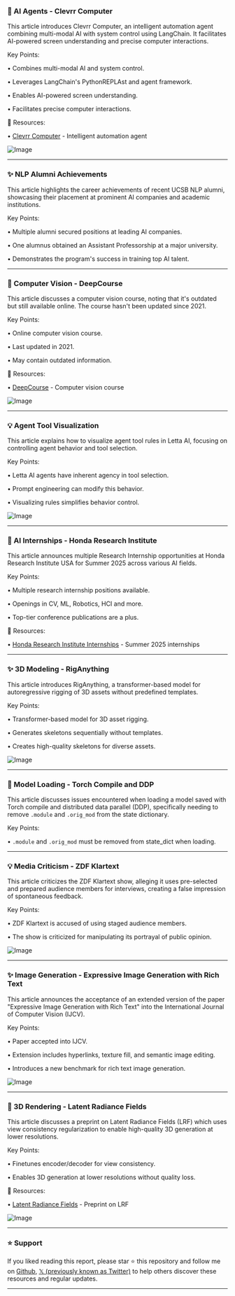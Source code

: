 ### 🤖 AI Agents - Clevrr Computer

This article introduces Clevrr Computer, an intelligent automation agent combining multi-modal AI with system control using LangChain.  It facilitates AI-powered screen understanding and precise computer interactions.

Key Points:

• Combines multi-modal AI and system control.

• Leverages LangChain's PythonREPLAst and agent framework.

• Enables AI-powered screen understanding.

• Facilitates precise computer interactions.


🔗 Resources:

• [Clevrr Computer](https://github.com/Clevrr-AI/Clevrr-Computer) - Intelligent automation agent

![Image](https://pbs.twimg.com/media/Gj2blfeWgAACZFk?format=jpg&name=small)


---

### ✨  NLP Alumni Achievements

This article highlights the career achievements of recent UCSB NLP alumni, showcasing their placement at prominent AI companies and academic institutions.

Key Points:

• Multiple alumni secured positions at leading AI companies.

• One alumnus obtained an Assistant Professorship at a major university.

• Demonstrates the program's success in training top AI talent.


---

### 🤖 Computer Vision - DeepCourse

This article discusses a computer vision course, noting that it's outdated but still available online.  The course hasn't been updated since 2021.

Key Points:

• Online computer vision course.

• Last updated in 2021.

• May contain outdated information.


🔗 Resources:

• [DeepCourse](http://arthurdouillard.com/deepcourse/) - Computer vision course

![Image](https://pbs.twimg.com/media/Gj2JyXXWQAE7RxU?format=jpg&name=small)


---

### 💡 Agent Tool Visualization

This article explains how to visualize agent tool rules in Letta AI, focusing on controlling agent behavior and tool selection.

Key Points:

• Letta AI agents have inherent agency in tool selection.

• Prompt engineering can modify this behavior.

• Visualizing rules simplifies behavior control.


![Image](https://pbs.twimg.com/media/GjzG0gibkAAVIRc?format=jpg&name=small)


---

### 🚀 AI Internships - Honda Research Institute

This article announces multiple Research Internship opportunities at Honda Research Institute USA for Summer 2025 across various AI fields.

Key Points:

• Multiple research internship positions available.

• Openings in CV, ML, Robotics, HCI and more.

• Top-tier conference publications are a plus.


🔗 Resources:

• [Honda Research Institute Internships](https://usa.honda-ri.com/intern-positions) - Summer 2025 internships


---

### ✨ 3D Modeling - RigAnything

This article introduces RigAnything, a transformer-based model for autoregressive rigging of 3D assets without predefined templates.

Key Points:

• Transformer-based model for 3D asset rigging.

• Generates skeletons sequentially without templates.

• Creates high-quality skeletons for diverse assets.


![Image](https://pbs.twimg.com/ext_tw_video_thumb/1890458233703395328/pu/img/H6bhjrtTyibcU3LO.jpg)


---

### 🤖 Model Loading - Torch Compile and DDP

This article discusses issues encountered when loading a model saved with Torch compile and distributed data parallel (DDP), specifically needing to remove `.module` and `.orig_mod` from the state dictionary.

Key Points:

•  `.module` and `.orig_mod` must be removed from state_dict when loading.


---

### 💡 Media Criticism - ZDF Klartext

This article criticizes the ZDF Klartext show, alleging it uses pre-selected and prepared audience members for interviews, creating a false impression of spontaneous feedback.

Key Points:

• ZDF Klartext is accused of using staged audience members.

•  The show is criticized for manipulating its portrayal of public opinion.


![Image](https://pbs.twimg.com/ext_tw_video_thumb/1890282671512731648/pu/img/Xr7LQTr6S9K71VSY.jpg)


---

### ✨ Image Generation - Expressive Image Generation with Rich Text

This article announces the acceptance of an extended version of the paper "Expressive Image Generation with Rich Text" into the International Journal of Computer Vision (IJCV).

Key Points:

• Paper accepted into IJCV.

• Extension includes hyperlinks, texture fill, and semantic image editing.

• Introduces a new benchmark for rich text image generation.


![Image](https://pbs.twimg.com/media/GjxJawkWQAA-Uqc?format=png&name=small)


---

### 🤖 3D Rendering - Latent Radiance Fields

This article discusses a preprint on Latent Radiance Fields (LRF) which uses view consistency regularization to enable high-quality 3D generation at lower resolutions.

Key Points:

• Finetunes encoder/decoder for view consistency.

• Enables 3D generation at lower resolutions without quality loss.


🔗 Resources:

• [Latent Radiance Fields](https://latent-radiance-field.github.io/LRF/) - Preprint on LRF


![Image](https://pbs.twimg.com/ext_tw_video_thumb/1890493818182705152/pu/img/eUOSVXCSebrBhyT9.jpg)


---

### ⭐️ Support

If you liked reading this report, please star ⭐️ this repository and follow me on [Github](https://github.com/Drix10), [𝕏 (previously known as Twitter)](https://x.com/DRIX_10_) to help others discover these resources and regular updates.

---